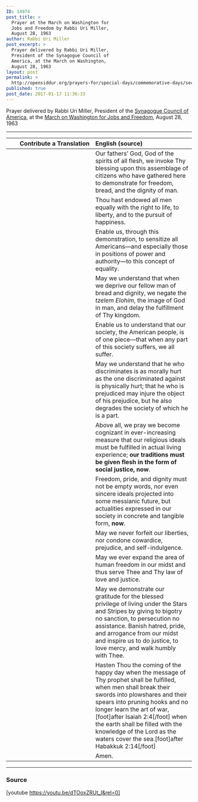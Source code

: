 ```yaml
---
ID: 14974
post_title: >
  Prayer at the March on Washington for
  Jobs and Freedom by Rabbi Uri Miller,
  August 28, 1963
author: Rabbi Uri Miller
post_excerpt: >
  Prayer delivered by Rabbi Uri Miller,
  President of the Synagogue Council of
  America, at the March on Washington,
  August 28, 1963
layout: post
permalink: >
  http://opensiddur.org/prayers-for/special-days/commemorative-days/secular-national/martin-luther-king-day/prayer-march-washington-jobs-freedom-rabbi-uri-miller-august-28-1963/
published: true
post_date: 2017-01-17 11:36:33
---
```

Prayer delivered by Rabbi Uri Miller, President of the <a href="https://en.wikipedia.org/wiki/Synagogue_Council_of_America">Synagogue Council of America</a>, at the <a href="https://en.wikipedia.org/wiki/March_on_Washington_for_Jobs_and_Freedom">March on Washington for Jobs and Freedom</a>, August 28, 1963

<hr />

<table style="margin-left: auto;margin-right: auto;" class="draggable">
<thead><tr><th id="x" style="text-align: right;">Contribute a Translation</th><th style="text-align: left;">English (source)</th></tr></thead>
<tbody>
<tr>
<td style="vertical-align:top;" width="46%">
<div class="liturgy"><span lang="he">

</span></div>
</td>
 
<td style="vertical-align:top;" width="53%">
<div class="english">
Our fathers’ God, God of the spirits of all flesh, we invoke Thy blessing upon this assemblage of citizens who have gathered here to demonstrate for freedom, bread, and the dignity of man.
</div>
</td></tr>


<tr><td style="vertical-align:top;" width="46%">
<div class="liturgy" style="text-align: right;"><span lang="he">

</span></div>
</td>
 
<td style="vertical-align:top;" width="53%">
<div class="english">
Thou hast endowed all men equally with the right to life, to liberty, and to the pursuit of happiness.
</div>
</td></tr>


<tr><td style="vertical-align:top;" width="46%">
<div class="liturgy" style="text-align: right;"><span lang="he">

</span></div>
</td>
 
<td style="vertical-align:top;" width="53%">
<div class="english">
Enable us, through this demonstration, to sensitize all Americans—and especially those in positions of power and authority—to this concept of equality.
</div>
</td></tr>


<tr><td style="vertical-align:top;" width="46%">
<div class="liturgy" style="text-align: right;"><span lang="he">

</span></div>
</td>
 
<td style="vertical-align:top;" width="53%">
<div class="english">
May we understand that when we deprive our fellow man of bread and dignity, we negate the <em>tzelem Elohim</em>, the image of God in man, and delay the fulfillment of Thy kingdom.
</div>
</td></tr>


<tr><td style="vertical-align:top;" width="46%">
<div class="liturgy" style="text-align: right;"><span lang="he">

</span></div>
</td>
 
<td style="vertical-align:top;" width="53%">
<div class="english">
Enable us to understand that our society, the American people, is of one piece—that when any part of this society suffers, we all suffer.
</div>
</td></tr>


<tr><td style="vertical-align:top;" width="46%">
<div class="liturgy" style="text-align: right;"><span lang="he">

</span></div>
</td>
 
<td style="vertical-align:top;" width="53%">
<div class="english">
May we understand that he who discriminates is as morally hurt as the one discriminated against is physically hurt; that he who is prejudiced may injure the object of his prejudice, but he also degrades the society of which he is a part.
</div>
</td></tr>


<tr><td style="vertical-align:top;" width="46%">
<div class="liturgy" style="text-align: right;"><span lang="he">

</span></div>
</td>
 
<td style="vertical-align:top;" width="53%">
<div class="english">
Above all, we pray we become cognizant in ever-increasing measure that our religious ideals must be fulfilled in actual living experience; <strong>our traditions must be given flesh in the form of social justice, now</strong>.
</div>
</td></tr>


<tr><td style="vertical-align:top;" width="46%">
<div class="liturgy" style="text-align: right;"><span lang="he">

</span></div>
</td>
 
<td style="vertical-align:top;" width="53%">
<div class="english">
Freedom, pride, and dignity must not be empty words, nor even sincere ideals projected into some messianic future, but actualities expressed in our society in concrete and tangible form, <strong>now</strong>.
</div>
</td></tr>


<tr><td style="vertical-align:top;" width="46%">
<div class="liturgy" style="text-align: right;"><span lang="he">

</span></div>
</td>
 
<td style="vertical-align:top;" width="53%">
<div class="english">
May we never forfeit our liberties, nor condone cowardice, prejudice, and self-indulgence.
</div>
</td></tr>


<tr><td style="vertical-align:top;" width="46%">
<div class="liturgy" style="text-align: right;"><span lang="he">

</span></div>
</td>
 
<td style="vertical-align:top;" width="53%">
<div class="english">
May we ever expand the area of human freedom in our midst and thus serve Thee and Thy law of love and justice.
</div>
</td></tr>


<tr><td style="vertical-align:top;" width="46%">
<div class="liturgy" style="text-align: right;"><span lang="he">

</span></div>
</td>
 
<td style="vertical-align:top;" width="53%">
<div class="english">
May we demonstrate our gratitude for the blessed privilege of living under the Stars and Stripes by giving to bigotry no sanction, to persecution no assistance. Banish hatred, pride, and arrogance from our midst and inspire us to do justice, to love mercy, and walk humbly with Thee.
</div>
</td></tr>


<tr><td style="vertical-align:top;" width="46%">
<div class="liturgy" style="text-align: right;"><span lang="he">

</span></div>
</td>
 
<td style="vertical-align:top;" width="53%">
<div class="english">
Hasten Thou the coming of the happy day when the message of Thy prophet shall be fulfilled, when men shall break their swords into plowshares and their spears into pruning hooks and no longer learn the art of war,[foot]after Isaiah 2:4[/foot] when the earth shall be filled with the knowledge of the Lord as the waters cover the sea.[foot]after Habakkuk 2:14[/foot]
</div>
</td></tr>


<tr><td style="vertical-align:top;" width="46%">
<div class="liturgy" style="text-align: right;"><span lang="he">

</span></div>
</td>
 
<td style="vertical-align:top;" width="53%">
<div class="english">
Amen.
</div>
</td></tr></tbody></table>

<hr />

<h3>Source</h3>

[youtube https://youtu.be/dTOoxZRUt_I&rel=0]